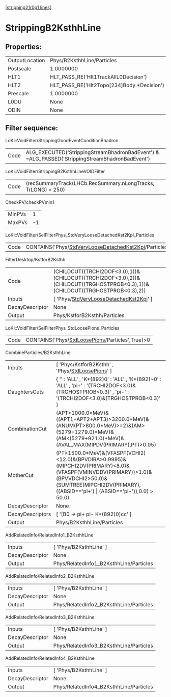 [[stripping21r0p1 lines]](./stripping21r0p1-index)

# StrippingB2KsthhLine

## Properties:

|                |                                               |
|----------------|-----------------------------------------------|
| OutputLocation | Phys/B2KsthhLine/Particles                    |
| Postscale      | 1.0000000                                     |
| HLT1           | HLT_PASS_RE('Hlt1TrackAllL0Decision')         |
| HLT2           | HLT_PASS_RE('Hlt2Topo[234]Body.\*Decision') |
| Prescale       | 1.0000000                                     |
| L0DU           | None                                          |
| ODIN           | None                                          |

## Filter sequence:

LoKi::VoidFilter/StrippingGoodEventConditionBhadron

|      |                                                                                                |
|------|------------------------------------------------------------------------------------------------|
| Code | ALG_EXECUTED('StrippingStreamBhadronBadEvent') & ~ALG_PASSED('StrippingStreamBhadronBadEvent') |

LoKi::VoidFilter/StrippingB2KsthhLineVOIDFilter

|      |                                                               |
|------|---------------------------------------------------------------|
| Code | (recSummaryTrack(LHCb.RecSummary.nLongTracks, TrLONG) \< 250) |

CheckPV/checkPVmin1

|        |     |
|--------|-----|
| MinPVs | 1   |
| MaxPVs | -1  |

LoKi::VoidFilter/SelFilterPhys_StdVeryLooseDetachedKst2Kpi_Particles

|      |                                                                                                                                 |
|------|---------------------------------------------------------------------------------------------------------------------------------|
| Code | CONTAINS('Phys/[StdVeryLooseDetachedKst2Kpi](./stripping21r0p1-commonparticles-stdveryloosedetachedkst2kpi)/Particles',True)\>0 |

FilterDesktop/KstforB2Ksthh

|                 |                                                                                                                                 |
|-----------------|---------------------------------------------------------------------------------------------------------------------------------|
| Code            | (CHILDCUT((TRCHI2DOF\<3.0),1))&(CHILDCUT((TRCHI2DOF\<3.0),2))&(CHILDCUT((TRGHOSTPROB\<0.3),1))&(CHILDCUT((TRGHOSTPROB\<0.3),2)) |
| Inputs          | [ 'Phys/[StdVeryLooseDetachedKst2Kpi](./stripping21r0p1-commonparticles-stdveryloosedetachedkst2kpi)' ]                       |
| DecayDescriptor | None                                                                                                                            |
| Output          | Phys/KstforB2Ksthh/Particles                                                                                                    |

LoKi::VoidFilter/SelFilterPhys_StdLoosePions_Particles

|      |                                                                                                     |
|------|-----------------------------------------------------------------------------------------------------|
| Code | CONTAINS('Phys/[StdLoosePions](./stripping21r0p1-commonparticles-stdloosepions)/Particles',True)\>0 |

CombineParticles/B2KsthhLine

|                  |                                                                                                                                                                                                                     |
|------------------|---------------------------------------------------------------------------------------------------------------------------------------------------------------------------------------------------------------------|
| Inputs           | [ 'Phys/KstforB2Ksthh' , 'Phys/[StdLoosePions](./stripping21r0p1-commonparticles-stdloosepions)' ]                                                                                                                |
| DaughtersCuts    | { '' : 'ALL' , 'K\*(892)0' : 'ALL' , 'K\*(892)~0' : 'ALL' , 'pi+' : '(TRCHI2DOF\<3.0)&(TRGHOSTPROB\<0.3)' , 'pi-' : '(TRCHI2DOF\<3.0)&(TRGHOSTPROB\<0.3)' }                                                         |
| CombinationCut   | (APT\>1000.0\*MeV)&((APT1+APT2+APT3)\>3200.0\*MeV)&(ANUM(PT\>800.0\*MeV)\>=2)&(AM\>(5279-1279.0)\*MeV)&(AM\<(5279+921.0)\*MeV)&(AVAL_MAX(MIPDV(PRIMARY),PT)\>0.05)                                                  |
| MotherCut        | (PT\>1500.0\*MeV)&(VFASPF(VCHI2)\<12.0)&(BPVDIRA\>0.9995)&(MIPCHI2DV(PRIMARY)\<8.0)&(VFASPF(VMINVDDV(PRIMARY))\>1.0)&(BPVVDCHI2\>50.0)&(SUMTREE(MIPCHI2DV(PRIMARY),((ABSID=='pi+') \| (ABSID=='pi-')),0.0) \> 50.0) |
| DecayDescriptor  | None                                                                                                                                                                                                                |
| DecayDescriptors | [ '[B0 -\> pi+ pi- K\*(892)0]cc' ]                                                                                                                                                                              |
| Output           | Phys/B2KsthhLine/Particles                                                                                                                                                                                          |

AddRelatedInfo/RelatedInfo1_B2KsthhLine

|                 |                                         |
|-----------------|-----------------------------------------|
| Inputs          | [ 'Phys/B2KsthhLine' ]                |
| DecayDescriptor | None                                    |
| Output          | Phys/RelatedInfo1_B2KsthhLine/Particles |

AddRelatedInfo/RelatedInfo2_B2KsthhLine

|                 |                                         |
|-----------------|-----------------------------------------|
| Inputs          | [ 'Phys/B2KsthhLine' ]                |
| DecayDescriptor | None                                    |
| Output          | Phys/RelatedInfo2_B2KsthhLine/Particles |

AddRelatedInfo/RelatedInfo3_B2KsthhLine

|                 |                                         |
|-----------------|-----------------------------------------|
| Inputs          | [ 'Phys/B2KsthhLine' ]                |
| DecayDescriptor | None                                    |
| Output          | Phys/RelatedInfo3_B2KsthhLine/Particles |

AddRelatedInfo/RelatedInfo4_B2KsthhLine

|                 |                                         |
|-----------------|-----------------------------------------|
| Inputs          | [ 'Phys/B2KsthhLine' ]                |
| DecayDescriptor | None                                    |
| Output          | Phys/RelatedInfo4_B2KsthhLine/Particles |
